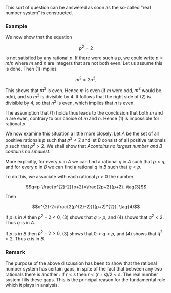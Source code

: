 This sort of question can be answered as soon as the so-called "real number system" is constructed.

### Example

We now show that the equation

$$p^{2}=2 \tag{1}$$

is not satisfied by any rational $p$. If there were such a $p$, we could write $p=m/n$ where $m$ and $n$ are integers that are not both even. Let us assume this is done. Then (1) implies

$$m^{2}=2n^{2}, \tag{2}$$

This shows that $m^{2}$ is even. Hence $m$ is even (if $m$ were odd, $m^{2}$ would be odd), and so $m^{2}$ is divisible by 4. It follows that the right side of (2) is divisible by 4, so that $n^{2}$ is even, which implies that $n$ is even.

The assumption that (1) holds thus leads to the conclusion that both $m$ and $n$ are even, contrary to our choice of $m$ and $n$. Hence (1) is impossible for rational $p$.

We now examine this situation a little more closely. Let $A$ be the set of all positive rationals $p$ such that $p^{2}<2$ and let $B$ consist of all positive rationals $p$ such that $p^{2}>2$. We shall show that $A$_contains no largest number and $B$ contains no smallest_.

More explicitly, for every $p$ in $A$ we can find a rational $q$ in $A$ such that $p<q$, and for every $p$ in $B$ we can find a rational $q$ in $B$ such that $q<p$.

To do this, we associate with each rational $p>0$ the number

$$q=p-\frac{p^{2}-2}{p+2}=\frac{2p+2}{p+2}. \tag{3}$$

Then

$$q^{2}-2=\frac{2(p^{2}-2)}{(p+2)^{2}}. \tag{4}$$

If $p$ is in $A$ then $p^{2}-2<0$, (3) shows that $q>p$, and (4) shows that $q^{2}<2$. Thus $q$ is in $A$.

If $p$ is in $B$ then $p^{2}-2>0$, (3) shows that $0<q<p$, and (4) shows that $q^{2}>2$. Thus $q$ is in $B$.

### Remark

The purpose of the above discussion has been to show that the rational number system has certain gaps, in spite of the fact that between any two rationals there is another : If $r<s$ then $r<(r+s)/2<s$. The real number system fills these gaps. This is the principal reason for the fundamental role which it plays in analysis.